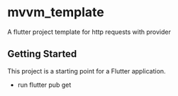 # mvvm_template

A flutter project template for http requests with provider

## Getting Started

This project is a starting point for a Flutter application.

- run flutter pub get